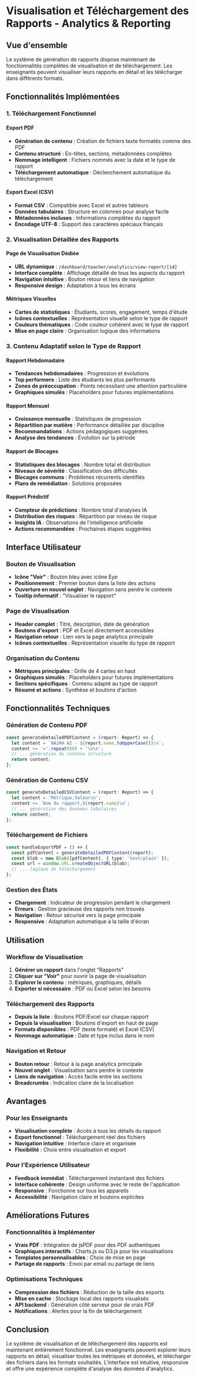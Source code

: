 # Visualisation et Téléchargement des Rapports - Analytics & Reporting

## Vue d'ensemble

Le système de génération de rapports dispose maintenant de fonctionnalités complètes de visualisation et de téléchargement. Les enseignants peuvent visualiser leurs rapports en détail et les télécharger dans différents formats.

## Fonctionnalités Implémentées

### 1. **Téléchargement Fonctionnel**

#### Export PDF
- **Génération de contenu** : Création de fichiers texte formatés comme des PDF
- **Contenu structuré** : En-têtes, sections, métadonnées complètes
- **Nommage intelligent** : Fichiers nommés avec la date et le type de rapport
- **Téléchargement automatique** : Déclenchement automatique du téléchargement

#### Export Excel (CSV)
- **Format CSV** : Compatible avec Excel et autres tableurs
- **Données tabulaires** : Structure en colonnes pour analyse facile
- **Métadonnées incluses** : Informations complètes du rapport
- **Encodage UTF-8** : Support des caractères spéciaux français

### 2. **Visualisation Détaillée des Rapports**

#### Page de Visualisation Dédiée
- **URL dynamique** : `/dashboard/teacher/analytics/view-report/[id]`
- **Interface complète** : Affichage détaillé de tous les aspects du rapport
- **Navigation intuitive** : Bouton retour et liens de navigation
- **Responsive design** : Adaptation à tous les écrans

#### Métriques Visuelles
- **Cartes de statistiques** : Étudiants, scores, engagement, temps d'étude
- **Icônes contextuelles** : Représentation visuelle selon le type de rapport
- **Couleurs thématiques** : Code couleur cohérent avec le type de rapport
- **Mise en page claire** : Organisation logique des informations

### 3. **Contenu Adaptatif selon le Type de Rapport**

#### Rapport Hebdomadaire
- **Tendances hebdomadaires** : Progression et évolutions
- **Top performers** : Liste des étudiants les plus performants
- **Zones de préoccupation** : Points nécessitant une attention particulière
- **Graphiques simulés** : Placeholders pour futures implémentations

#### Rapport Mensuel
- **Croissance mensuelle** : Statistiques de progression
- **Répartition par matière** : Performance détaillée par discipline
- **Recommandations** : Actions pédagogiques suggérées
- **Analyse des tendances** : Évolution sur la période

#### Rapport de Blocages
- **Statistiques des blocages** : Nombre total et distribution
- **Niveaux de sévérité** : Classification des difficultés
- **Blocages communs** : Problèmes récurrents identifiés
- **Plans de remédiation** : Solutions proposées

#### Rapport Prédictif
- **Compteur de prédictions** : Nombre total d'analyses IA
- **Distribution des risques** : Répartition par niveau de risque
- **Insights IA** : Observations de l'intelligence artificielle
- **Actions recommandées** : Prochaines étapes suggérées

## Interface Utilisateur

### **Bouton de Visualisation**
- **Icône "Voir"** : Bouton bleu avec icône Eye
- **Positionnement** : Premier bouton dans la liste des actions
- **Ouverture en nouvel onglet** : Navigation sans perdre le contexte
- **Tooltip informatif** : "Visualiser le rapport"

### **Page de Visualisation**
- **Header complet** : Titre, description, date de génération
- **Boutons d'export** : PDF et Excel directement accessibles
- **Navigation retour** : Lien vers la page analytics principale
- **Icônes contextuelles** : Représentation visuelle du type de rapport

### **Organisation du Contenu**
- **Métriques principales** : Grille de 4 cartes en haut
- **Graphiques simulés** : Placeholders pour futures implémentations
- **Sections spécifiques** : Contenu adapté au type de rapport
- **Résumé et actions** : Synthèse et boutons d'action

## Fonctionnalités Techniques

### **Génération de Contenu PDF**
```typescript
const generateDetailedPDFContent = (report: Report) => {
  let content = `NAJAH AI - ${report.name.toUpperCase()}\n`;
  content += '='.repeat(50) + '\n\n';
  // ... génération du contenu structuré
  return content;
};
```

### **Génération de Contenu CSV**
```typescript
const generateDetailedCSVContent = (report: Report) => {
  let content = 'Métrique,Valeur\n';
  content += `Nom du rapport,${report.name}\n`;
  // ... génération des données tabulaires
  return content;
};
```

### **Téléchargement de Fichiers**
```typescript
const handleExportPDF = () => {
  const pdfContent = generateDetailedPDFContent(report);
  const blob = new Blob([pdfContent], { type: 'text/plain' });
  const url = window.URL.createObjectURL(blob);
  // ... logique de téléchargement
};
```

### **Gestion des États**
- **Chargement** : Indicateur de progression pendant le chargement
- **Erreurs** : Gestion gracieuse des rapports non trouvés
- **Navigation** : Retour sécurisé vers la page principale
- **Responsive** : Adaptation automatique à la taille d'écran

## Utilisation

### **Workflow de Visualisation**
1. **Générer un rapport** dans l'onglet "Rapports"
2. **Cliquer sur "Voir"** pour ouvrir la page de visualisation
3. **Explorer le contenu** : métriques, graphiques, détails
4. **Exporter si nécessaire** : PDF ou Excel selon les besoins

### **Téléchargement des Rapports**
- **Depuis la liste** : Boutons PDF/Excel sur chaque rapport
- **Depuis la visualisation** : Boutons d'export en haut de page
- **Formats disponibles** : PDF (texte formaté) et Excel (CSV)
- **Nommage automatique** : Date et type inclus dans le nom

### **Navigation et Retour**
- **Bouton retour** : Retour à la page analytics principale
- **Nouvel onglet** : Visualisation sans perdre le contexte
- **Liens de navigation** : Accès facile entre les sections
- **Breadcrumbs** : Indication claire de la localisation

## Avantages

### **Pour les Enseignants**
- **Visualisation complète** : Accès à tous les détails du rapport
- **Export fonctionnel** : Téléchargement réel des fichiers
- **Navigation intuitive** : Interface claire et organisée
- **Flexibilité** : Choix entre visualisation et export

### **Pour l'Expérience Utilisateur**
- **Feedback immédiat** : Téléchargement instantané des fichiers
- **Interface cohérente** : Design uniforme avec le reste de l'application
- **Responsive** : Fonctionne sur tous les appareils
- **Accessibilité** : Navigation claire et boutons explicites

## Améliorations Futures

### **Fonctionnalités à Implémenter**
- **Vrais PDF** : Intégration de jsPDF pour des PDF authentiques
- **Graphiques interactifs** : Charts.js ou D3.js pour les visualisations
- **Templates personnalisables** : Choix de mise en page
- **Partage de rapports** : Envoi par email ou partage de liens

### **Optimisations Techniques**
- **Compression des fichiers** : Réduction de la taille des exports
- **Mise en cache** : Stockage local des rapports visualisés
- **API backend** : Génération côté serveur pour de vrais PDF
- **Notifications** : Alertes pour la fin de téléchargement

## Conclusion

Le système de visualisation et de téléchargement des rapports est maintenant entièrement fonctionnel. Les enseignants peuvent explorer leurs rapports en détail, visualiser toutes les métriques et données, et télécharger des fichiers dans les formats souhaités. L'interface est intuitive, responsive et offre une expérience complète d'analyse des données d'analytics.



























